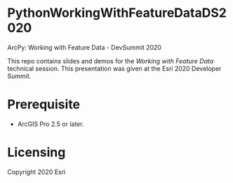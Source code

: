 # PythonWorkingWithFeatureDataDS2020
ArcPy: Working with Feature Data - DevSummit 2020

This repo contains slides and demos for the *Working with Feature Data* technical session. This presentation was given at the Esri 2020 Developer Summit.

# Prerequisite
- ArcGIS Pro 2.5 or later. 

# Licensing
Copyright 2020 Esri

